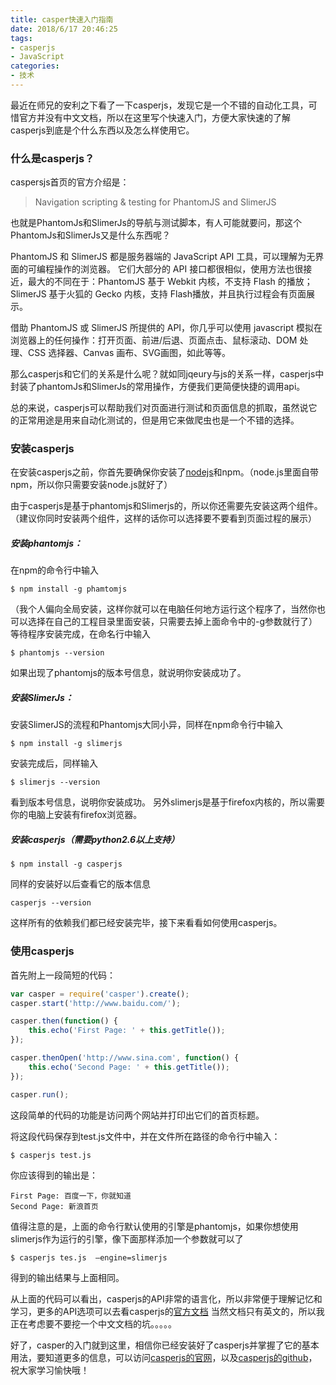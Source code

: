 ```yaml
---
title: casper快速入门指南
date: 2018/6/17 20:46:25
tags: 
- casperjs
- JavaScript
categories: 
- 技术
---
```


最近在师兄的安利之下看了一下casperjs，发现它是一个不错的自动化工具，可惜官方并没有中文文档，所以在这里写个快速入门，方便大家快速的了解casperjs到底是个什么东西以及怎么样使用它。
<!--more-->

### 什么是casperjs？
caspersjs首页的官方介绍是：
> Navigation scripting & testing for PhantomJS and SlimerJS

也就是PhantomJs和SlimerJs的导航与测试脚本，有人可能就要问，那这个PhantomJs和SlimerJs又是什么东西呢？

PhantomJS 和 SlimerJS 都是服务器端的 JavaScript API 工具，可以理解为无界面的可编程操作的浏览器。 它们大部分的 API 接口都很相似，使用方法也很接近，最大的不同在于：PhantomJS 基于 Webkit 内核，不支持 Flash 的播放；SlimerJS 基于火狐的 Gecko 内核，支持 Flash播放，并且执行过程会有页面展示。

借助 PhantomJS 或 SlimerJS 所提供的 API，你几乎可以使用 javascript 模拟在浏览器上的任何操作：打开页面、前进/后退、页面点击、鼠标滚动、DOM 处理、CSS 选择器、Canvas 画布、SVG画图，如此等等。

那么casperjs和它们的关系是什么呢？就如同jqeury与js的关系一样，casperjs中封装了phantomJs和SlimerJs的常用操作，方便我们更简便快捷的调用api。

总的来说，casperjs可以帮助我们对页面进行测试和页面信息的抓取，虽然说它的正常用途是用来自动化测试的，但是用它来做爬虫也是一个不错的选择。

### 安装casperjs
在安装casperjs之前，你首先要确保你安装了[nodejs](https://nodejs.org/en/)和npm。（node.js里面自带npm，所以你只需要安装node.js就好了）

由于casperjs是基于phantomjs和Slimerjs的，所以你还需要先安装这两个组件。（建议你同时安装两个组件，这样的话你可以选择要不要看到页面过程的展示）

##### 安装phantomjs：
在npm的命令行中输入
```
$ npm install -g phamtomjs
```
（我个人偏向全局安装，这样你就可以在电脑任何地方运行这个程序了，当然你也可以选择在自己的工程目录里面安装，只需要去掉上面命令中的-g参数就行了）等待程序安装完成，在命名行中输入
```
$ phantomjs --version
```
如果出现了phantomjs的版本号信息，就说明你安装成功了。

##### 安装SlimerJs：
安装SlimerJS的流程和Phantomjs大同小异，同样在npm命令行中输入
```
$ npm install -g slimerjs
```
安装完成后，同样输入
```
$ slimerjs --version
```
看到版本号信息，说明你安装成功。
另外slimerjs是基于firefox内核的，所以需要你的电脑上安装有firefox浏览器。
##### 安装casperjs（需要python2.6以上支持）
```
$ npm install -g casperjs
```
同样的安装好以后查看它的版本信息
```
casperjs --version
```
这样所有的依赖我们都已经安装完毕，接下来看看如何使用casperjs。

### 使用casperjs
首先附上一段简短的代码：
```js
var casper = require('casper').create();
casper.start('http://www.baidu.com/');

casper.then(function() {
    this.echo('First Page: ' + this.getTitle());
});

casper.thenOpen('http://www.sina.com', function() {
    this.echo('Second Page: ' + this.getTitle());
});

casper.run();
```
这段简单的代码的功能是访问两个网站并打印出它们的首页标题。

将这段代码保存到test.js文件中，并在文件所在路径的命令行中输入：
```
$ casperjs test.js
```
你应该得到的输出是：
```
First Page: 百度一下，你就知道
Second Page: 新浪首页
```

值得注意的是，上面的命令行默认使用的引擎是phantomjs，如果你想使用slimerjs作为运行的引擎，像下面那样添加一个参数就可以了
```
$ casperjs tes.js  –engine=slimerjs
```
得到的输出结果与上面相同。

从上面的代码可以看出，casperjs的API非常的语言化，所以非常便于理解记忆和学习，更多的API选项可以去看casperjs的[官方文档](http://docs.casperjs.org/en/latest/)
当然文档只有英文的，所以我正在考虑要不要挖一个中文文档的坑。。。。。

好了，casper的入门就到这里，相信你已经安装好了casperjs并掌握了它的基本用法，要知道更多的信息，可以访问[casperjs的官网](http://casperjs.org/)，以及[casperjs的github](https://github.com/casperjs/casperjs)，祝大家学习愉快哦！
